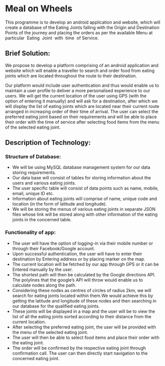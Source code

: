 # Meal on Wheels
This programme is to develop an android application and website, which will create a database of the Eating Joints falling with the Origin and Destination Points of the journey and placing the orders as per the available Menu at particular​ ​ Eating​ ​ Joint​ ​ with​ ​ time​ ​ of​ ​ Service.

## Brief Solution:

We propose to develop a platform comprising of an android application and website which will enable a traveller to search and order food from eating joints which are located throughout the route to their destination. 

Our platform would include user authentication and thus would enable us to maintain a user profile to deliver a more personalised experience to our users. We will get the current location of the user using GPS (with the option of entering it manually) and will ask for a destination, after which we will display the list of eating joints which are located near their current route arranged in increasing order of their time of arrival. The user can select the preferred eating joint based on their requirements and will be able to place their order with the time of service after selecting food items from the menu of the selected eating joint. 


## Description of Technology:

### Structure of Database: 
* We will be using MySQL database management system for our data storing requirements. 
* Our data base will consist of tables for storing information about the users and various eating joints.
* The user specific table will consist of data points such as name, mobile, email, unique ID etc.
* Information about eating joints will comprise of name, unique code and location (in the form of latitude and longitude). 
* We will be storing the menus of various eating joints in separate JSON files whose link will be stored along with other     information of the eating joints in the concerned table.

### Functionality of app:
* The user will have the option of logging-in via their mobile number or through their Facebook/Google account.
* Upon successful authentication, the user will have to enter their destination by Entering address or by placing marker on  the map.
* The current location will be fetched by our app through GPS or it can be Entered manually by the user. 
* The shortest path will then be calculated by the Google directions API. The polylines that the google’s API will throw would enable us to calculate nodes along the path.
* Considering these nodes as centres of circles of radius 2km, we will search for eating joints located within them.We would achieve this by getting the latitude and longitude of these nodes and then searching in our database for the qualified eating joints. 
* These joints will be displayed in a map and the user will be to view the list of all the eating joints sorted according to their distance from the current location.
* After selecting the preferred eating joint, the user will be provided with the menu of the selected eating joint. 
* The user will then be able to select food items and place their order with the eating joint. 
* The order will be confirmed by the respective eating joint through confirmation call. The user can then directly start navigation to the concerned eating joint.
